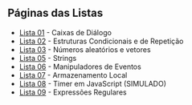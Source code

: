 ## Páginas das Listas

- [Lista 01](https://arturmsoares.github.io/Java-Script-Basico-IFTM/lista01/) - Caixas de Diálogo
- [Lista 02](https://arturmsoares.github.io/Java-Script-Basico-IFTM/lista02/) - Estruturas Condicionais e de Repetição
- [Lista 03](https://arturmsoares.github.io/Java-Script-Basico-IFTM/lista03/) - Números aleatórios e vetores
- [Lista 05](https://arturmsoares.github.io/Java-Script-Basico-IFTM/lista05/) - Strings
- [Lista 06](https://arturmsoares.github.io/Java-Script-Basico-IFTM/lista06/) - Manipuladores de Eventos
- [Lista 07](https://arturmsoares.github.io/Java-Script-Basico-IFTM/lista07/) - Armazenamento Local
- [Lista 08](https://arturmsoares.github.io/Java-Script-Basico-IFTM/lista08/) - Timer em JavaScript (SIMULADO)
- [Lista 09](https://arturmsoares.github.io/Java-Script-Basico-IFTM/lista09/) - Expressões Regulares

